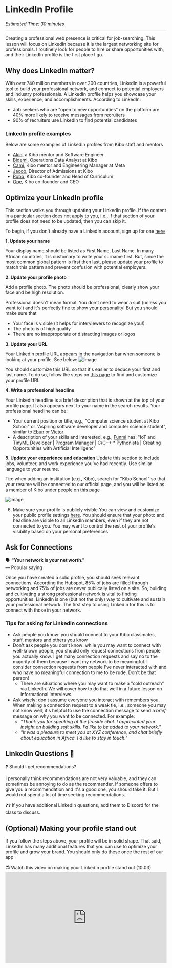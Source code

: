 # LinkedIn Profile
*Estimated Time: 30 minutes*

---

Creating a professional web presence is critical for job-searching. This lesson will focus on LinkedIn because it is the largest networking site for professionals. I routinely look for people to hire or share opportunities with, and their LinkedIn profile is the first place I go. 


## Why does LinkedIn matter?
With over 740 million members in over 200 countries, LinkedIn is a powerful tool to build your professional network, and connect to potential employers and industry professionals. A LinkedIn profile helps you showcase your skills, experience, and accomplishments. According to LinkedIn:
- Job seekers who are "open to new opportunities" on the platform are 40% more likely to receive messages from recruiters
- 90% of recruiters use LinkedIn to find potential candidates
 
 
### LinkedIn profile examples
Below are some examples of LinkedIn profiles from Kibo staff and mentors
- <a href="https://www.linkedin.com/in/akintaylor/" traget="_blank"> Akin</a>, a Kibo mentor and Software Engineer
- <a href="https://www.linkedin.com/in/michaelbidemidairo/" target="_blank">Bidemi</a>, Operations Data Analyst at Kibo
- <a href="https://www.linkedin.com/in/camrynwilliams/" target="_blank">Cami</a>, Kibo mentor and Engineering Manager at Meta
- <a href="https://www.linkedin.com/in/jacobdodoo/" target="_blank">Jacob</a>, Director of Admissions at Kibo
- <a href="https://www.linkedin.com/in/robbcobb/" target="_blank">Robb</a>, Kibo co-founder and Head of Curriculum
- <a href="https://linkedin.com/in/opebukola" target="_blank">Ope</a>, Kibo co-founder and CEO


## Optimize your LinkedIn profile
This section walks you through updating your LinkedIn profile. If the content in a particular section does not apply to you, i.e., if that section of your profile does not need to be updated, then you can skip it. 

To begin, if you don't already have a LinkedIn account, sign up for one <a href="https://www.linkedin.com/signup" target="_blank">here</a>

**1. Update your name**

Your display name should be listed as First Name, Last Name. In many African countries, it is customary to write your surname first. But, since the most common global pattern is first then last, please update your profile to match this pattern and prevent confusion with potential employers.

**2. Update your profile photo**

Add a profile photo. The photo should be professional, clearly show your face  and be high resolution. 

Professional doesn't mean formal. You don't need to wear a suit (unless you want to!) and it's perfectly fine to show your personality! But you should make sure that
- Your face is visible (it helps for interviewers to recognize you!)
- The photo is of high quality
- There are no inapproporate or distracting images or logos 


**3. Update your URL** 

Your LinkedIn profile URL appears in the navigation bar when someone is looking at your profile. See below:
![image](https://user-images.githubusercontent.com/1774663/230725833-adb05c18-8f41-40b0-994d-4f3004dea9d4.png)

You should customize this URL so that it's easier to deduce your first and last name. To do so, follow the steps on <a href="https://www.linkedin.com/help/linkedin/answer/a522735/find-your-linkedin-public-profile-url?lang=en" target="_blank">this page</a> to find and customize your profile URL 

**4. Write a professional headline**

Your LinkedIn headline is a brief description that is shown at the top of your profile page. It also appears next to your name in the search results. Your professional headline can be:

- Your current position or title, e.g., "Computer science student at Kibo School" or "Aspiring software developer and computer science student", similar to <a href="https://www.linkedin.com/in/ebunoluwa-amoo-1557a522a/" target="_blank">Ebun</a> or <a href="https://www.linkedin.com/in/ovecjoe/" target="_blank">Victor</a>
- A description of your skills and interested, e.g., <a href="https://www.linkedin.com/in/oluwafunminiyioladapo/" target="_blank">Funmi</a> has: "IoT and TinyML Developer | Program Manager | C/C++ * Pythonista | Creating Opportunities with Artificial Intelligenc"

**5. Update your experience and education**
Update this section to include jobs, volunteer, and work experience you've had recently. Use similar language to your resume.  

Tip: when adding an institution (e.g., Kibo), search for "Kibo School" so that your resume will be connected to our official page, and you will be listed as a member of Kibo under people on <a href="https://www.linkedin.com/company/kiboschool/people/" target="blank"> this page</a>

![image](https://user-images.githubusercontent.com/1774663/230726939-d567fbee-4d26-4878-8b4b-cbe274e6c19e.png)

6. Make sure your profile is publicly visible
You can view and customize your public profile settings <a href="https://www.linkedin.com/public-profile/settings" target="_blank">here</a>. You should ensure that your photo and headline are visible to all LinkedIn members, even if they are not connected to you. You may want to control the rest of your profile's visibility based on your personal preferences.

## Ask for Connections
<aside>
  
  🗣 **"Your network is your net worth."** <br>
  — Popular saying

</aside>

Once you have created a solid profile, you should seek relevant connections. According the Hubspot, 85% of jobs are filled through networking and 75% of jobs are never publically listed on a site. So, building and cultivating a strong professional network is vital to finding opportunities. LinkedIn is one (but not the only) way to cultivate and sustain your professional network. The first step to using LinkedIn for this is to connect with those in your network. 



### Tips for asking for LinkedIn connections

- Ask people you know: you should connect to your Kibo classmates, staff, mentors and others you know
- Don't ask people you don't know: while you may want to connect with well-known people, you should only request connections from people you actually know. I get many connection requests and say no to the majority of them because I want my network to be meaningful. I consider connection requests from people I've never interacted with and who have no meaningful connection to me to be rude. Don't be that person!
  - There are situations where you may want to make a "cold outreach" via LinkedIn. We will cover how to do that well in a future lesson on informational interviews.
- Ask wisely: don't assume everyone you interact with remembers you. When making a connection request to a weak tie, i.e., someone you may not know well, it's helpful to use the connection message to send a _brief_ message on why you want to be connected. For example:
  - _"Thank you for speaking at the fireside chat. I appreciated your insight on building soft skills. I'd like to be added to your network."_
  - _"It was a pleasure to meet you at XYZ conference, and chat briefly about education in Africa. I'd like to stay in touch."_


## LinkedIn Questions   🤔
<aside>
  ❓ Should I get recommendations?
 </aside>

I personally think recommendations are not very valuable, and they can sometimes be annoying to do as the recommender. If someone offers to give you a recommendation and it's a good one, you should take it. But I would not spend a lot of time seeking recommendations. 
 
   ❓❓ If you have additional LinkedIn questions, add them to Discord for the class to discuss. 

## (Optional) Making your profile stand out 

If you follow the steps above, your profile will be in solid shape. That said, LinkedIn has many additional features that you can use to optimize your profile and grow your brand. You should only do these once the rest of our app

<aside>
  📺 Watch this video on making your LinkedIn profile stand out (10:03)
 </aside>
 
 <div style="position: relative; padding-bottom: 56.25%; height: 0;">
  <iframe width="560" height="315" src="https://www.youtube.com/embed/cQH0eYksATw" title="YouTube video player" frameborder="0" allow="accelerometer; autoplay; clipboard-write; encrypted-media; gyroscope; picture-in-picture; web-share" allowfullscreen style="position: absolute; top: 0; left: 0; width: 100%; height: 100%;"></iframe>
  </div>
 
 
